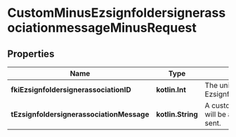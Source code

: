 
# CustomMinusEzsignfoldersignerassociationmessageMinusRequest

## Properties
Name | Type | Description | Notes
------------ | ------------- | ------------- | -------------
**fkiEzsignfoldersignerassociationID** | **kotlin.Int** | The unique ID of the Ezsignfoldersignerassociation | 
**tEzsignfoldersignerassociationMessage** | **kotlin.String** | A custom text message that will be added to the email sent. |  [optional]



